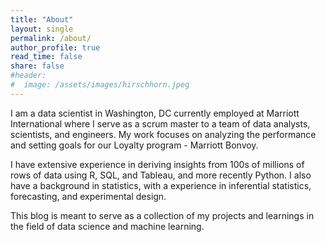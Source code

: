 ```yaml
---
title: "About"
layout: single
permalink: /about/
author_profile: true
read_time: false
share: false
#header:
#  image: /assets/images/hirschhorn.jpeg
---
```



I am a data scientist in Washington, DC currently employed at Marriott International where I serve as a scrum master to a team of data analysts, scientists, and engineers. My work focuses on analyzing the performance and setting goals for our Loyalty program - Marriott Bonvoy.

I have extensive experience in deriving insights from 100s of millions of rows of data using R, SQL, and Tableau, and more recently Python. I also have a background in statistics, with a experience in inferential statistics, forecasting, and experimental design.

This blog is meant to serve as a collection of my projects and learnings in the field of data science and machine learning.
